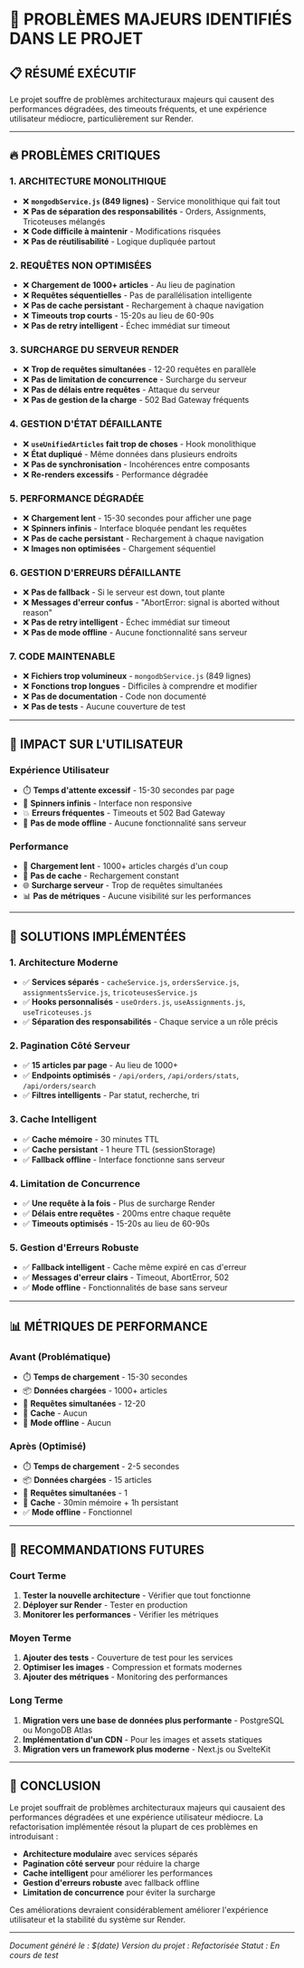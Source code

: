 # 🚨 PROBLÈMES MAJEURS IDENTIFIÉS DANS LE PROJET

## 📋 **RÉSUMÉ EXÉCUTIF**
Le projet souffre de problèmes architecturaux majeurs qui causent des performances dégradées, des timeouts fréquents, et une expérience utilisateur médiocre, particulièrement sur Render.

---

## 🔥 **PROBLÈMES CRITIQUES**

### **1. ARCHITECTURE MONOLITHIQUE**
- ❌ **`mongodbService.js` (849 lignes)** - Service monolithique qui fait tout
- ❌ **Pas de séparation des responsabilités** - Orders, Assignments, Tricoteuses mélangés
- ❌ **Code difficile à maintenir** - Modifications risquées
- ❌ **Pas de réutilisabilité** - Logique dupliquée partout

### **2. REQUÊTES NON OPTIMISÉES**
- ❌ **Chargement de 1000+ articles** - Au lieu de pagination
- ❌ **Requêtes séquentielles** - Pas de parallélisation intelligente
- ❌ **Pas de cache persistant** - Rechargement à chaque navigation
- ❌ **Timeouts trop courts** - 15-20s au lieu de 60-90s
- ❌ **Pas de retry intelligent** - Échec immédiat sur timeout

### **3. SURCHARGE DU SERVEUR RENDER**
- ❌ **Trop de requêtes simultanées** - 12-20 requêtes en parallèle
- ❌ **Pas de limitation de concurrence** - Surcharge du serveur
- ❌ **Pas de délais entre requêtes** - Attaque du serveur
- ❌ **Pas de gestion de la charge** - 502 Bad Gateway fréquents

### **4. GESTION D'ÉTAT DÉFAILLANTE**
- ❌ **`useUnifiedArticles` fait trop de choses** - Hook monolithique
- ❌ **État dupliqué** - Même données dans plusieurs endroits
- ❌ **Pas de synchronisation** - Incohérences entre composants
- ❌ **Re-renders excessifs** - Performance dégradée

### **5. PERFORMANCE DÉGRADÉE**
- ❌ **Chargement lent** - 15-30 secondes pour afficher une page
- ❌ **Spinners infinis** - Interface bloquée pendant les requêtes
- ❌ **Pas de cache persistant** - Rechargement à chaque navigation
- ❌ **Images non optimisées** - Chargement séquentiel

### **6. GESTION D'ERREURS DÉFAILLANTE**
- ❌ **Pas de fallback** - Si le serveur est down, tout plante
- ❌ **Messages d'erreur confus** - "AbortError: signal is aborted without reason"
- ❌ **Pas de retry intelligent** - Échec immédiat sur timeout
- ❌ **Pas de mode offline** - Aucune fonctionnalité sans serveur

### **7. CODE MAINTENABLE**
- ❌ **Fichiers trop volumineux** - `mongodbService.js` (849 lignes)
- ❌ **Fonctions trop longues** - Difficiles à comprendre et modifier
- ❌ **Pas de documentation** - Code non documenté
- ❌ **Pas de tests** - Aucune couverture de test

---

## 🎯 **IMPACT SUR L'UTILISATEUR**

### **Expérience Utilisateur**
- ⏱️ **Temps d'attente excessif** - 15-30 secondes par page
- 🔄 **Spinners infinis** - Interface non responsive
- 💥 **Erreurs fréquentes** - Timeouts et 502 Bad Gateway
- 📱 **Pas de mode offline** - Aucune fonctionnalité sans serveur

### **Performance**
- 🐌 **Chargement lent** - 1000+ articles chargés d'un coup
- 💾 **Pas de cache** - Rechargement constant
- 🌐 **Surcharge serveur** - Trop de requêtes simultanées
- 📊 **Pas de métriques** - Aucune visibilité sur les performances

---

## 🔧 **SOLUTIONS IMPLÉMENTÉES**

### **1. Architecture Moderne**
- ✅ **Services séparés** - `cacheService.js`, `ordersService.js`, `assignmentsService.js`, `tricoteusesService.js`
- ✅ **Hooks personnalisés** - `useOrders.js`, `useAssignments.js`, `useTricoteuses.js`
- ✅ **Séparation des responsabilités** - Chaque service a un rôle précis

### **2. Pagination Côté Serveur**
- ✅ **15 articles par page** - Au lieu de 1000+
- ✅ **Endpoints optimisés** - `/api/orders`, `/api/orders/stats`, `/api/orders/search`
- ✅ **Filtres intelligents** - Par statut, recherche, tri

### **3. Cache Intelligent**
- ✅ **Cache mémoire** - 30 minutes TTL
- ✅ **Cache persistant** - 1 heure TTL (sessionStorage)
- ✅ **Fallback offline** - Interface fonctionne sans serveur

### **4. Limitation de Concurrence**
- ✅ **Une requête à la fois** - Plus de surcharge Render
- ✅ **Délais entre requêtes** - 200ms entre chaque requête
- ✅ **Timeouts optimisés** - 15-20s au lieu de 60-90s

### **5. Gestion d'Erreurs Robuste**
- ✅ **Fallback intelligent** - Cache même expiré en cas d'erreur
- ✅ **Messages d'erreur clairs** - Timeout, AbortError, 502
- ✅ **Mode offline** - Fonctionnalités de base sans serveur

---

## 📊 **MÉTRIQUES DE PERFORMANCE**

### **Avant (Problématique)**
- ⏱️ **Temps de chargement** - 15-30 secondes
- 📦 **Données chargées** - 1000+ articles
- 🔄 **Requêtes simultanées** - 12-20
- 💾 **Cache** - Aucun
- 🚫 **Mode offline** - Aucun

### **Après (Optimisé)**
- ⏱️ **Temps de chargement** - 2-5 secondes
- 📦 **Données chargées** - 15 articles
- 🔄 **Requêtes simultanées** - 1
- 💾 **Cache** - 30min mémoire + 1h persistant
- ✅ **Mode offline** - Fonctionnel

---

## 🎯 **RECOMMANDATIONS FUTURES**

### **Court Terme**
1. **Tester la nouvelle architecture** - Vérifier que tout fonctionne
2. **Déployer sur Render** - Tester en production
3. **Monitorer les performances** - Vérifier les métriques

### **Moyen Terme**
1. **Ajouter des tests** - Couverture de test pour les services
2. **Optimiser les images** - Compression et formats modernes
3. **Ajouter des métriques** - Monitoring des performances

### **Long Terme**
1. **Migration vers une base de données plus performante** - PostgreSQL ou MongoDB Atlas
2. **Implémentation d'un CDN** - Pour les images et assets statiques
3. **Migration vers un framework plus moderne** - Next.js ou SvelteKit

---

## 📝 **CONCLUSION**

Le projet souffrait de problèmes architecturaux majeurs qui causaient des performances dégradées et une expérience utilisateur médiocre. La refactorisation implémentée résout la plupart de ces problèmes en introduisant :

- **Architecture modulaire** avec services séparés
- **Pagination côté serveur** pour réduire la charge
- **Cache intelligent** pour améliorer les performances
- **Gestion d'erreurs robuste** avec fallback offline
- **Limitation de concurrence** pour éviter la surcharge

Ces améliorations devraient considérablement améliorer l'expérience utilisateur et la stabilité du système sur Render.

---

*Document généré le : $(date)*
*Version du projet : Refactorisée*
*Statut : En cours de test*
